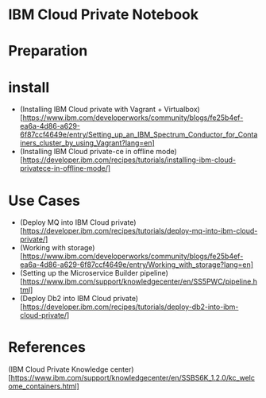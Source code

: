 # IBM Cloud Private Notebook

# Preparation 

# install 

- (Installing IBM Cloud private with Vagrant + Virtualbox)[https://www.ibm.com/developerworks/community/blogs/fe25b4ef-ea6a-4d86-a629-6f87ccf4649e/entry/Setting_up_an_IBM_Spectrum_Conductor_for_Containers_cluster_by_using_Vagrant?lang=en]
- (Installing IBM Cloud private-ce in offline mode)[https://developer.ibm.com/recipes/tutorials/installing-ibm-cloud-privatece-in-offline-mode/]

# Use Cases

- (Deploy MQ into IBM Cloud private)[https://developer.ibm.com/recipes/tutorials/deploy-mq-into-ibm-cloud-private/]
- (Working with storage)[https://www.ibm.com/developerworks/community/blogs/fe25b4ef-ea6a-4d86-a629-6f87ccf4649e/entry/Working_with_storage?lang=en]
- (Setting up the Microservice Builder pipeline)[https://www.ibm.com/support/knowledgecenter/en/SS5PWC/pipeline.html]
- (Deploy Db2 into IBM Cloud private)[https://developer.ibm.com/recipes/tutorials/deploy-db2-into-ibm-cloud-private/]

# References
(IBM Cloud Private Knowledge center) [https://www.ibm.com/support/knowledgecenter/en/SSBS6K_1.2.0/kc_welcome_containers.html]
